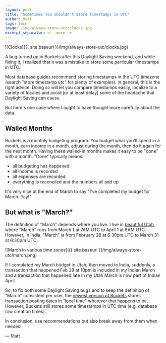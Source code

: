 ```yaml
---
layout: post
title: "Sometimes You Shouldn't Store Timestamps in UTC"
author: Matt
tags: tech
image: /img/always-store-utc/clocks.jpg
excerpt_separator: <!--more-->
---
```


![Clocks]({{ site.baseurl }}/img/always-store-utc/clocks.jpg)

A bug turned up in Buckets after this Daylight Saving weekend, and while fixing it, I realized that it was a mistake to store some particular timestamps in UTC.

<!--more-->

Most database guides recommend storing timestamps in the UTC timezone (search "store timestamp utc" for plenty of examples).  In general, this is the right advice.  Doing so will let you compare timestamps easily, localize to a variety of locales and avoid (or at least delay) some of the headache that Daylight Saving can cause.

But here's one case where I ought to have thought more carefully about the data.

## Walled Months

Buckets is a monthly budgeting program.  You budget what you'll spend in a month, earn income in a month, adjust during the month, then do it again for the next month.  Having these walled-in months makes it easy to be "done" with a month.  "Done" typically means:

- all budgeting has happened
- all income is recorded
- all expenses are recorded
- everything is reconciled and the numbers all add up

It's very nice at the end of March to say "I've completed my budget for March.  Yay!"

## But what is "March?"

The definition of "March" depends where you live.  I live in [beautiful Utah](https://duckduckgo.com/?q=pictures+of+utah&t=hf&ia=images&iax=images), where "March" runs from March 1 at 7AM UTC to April 1 at 6AM UTC.  However, in India, "March" is from February 28 at 6:30pm UTC to March 31 at 6:30pm UTC.

![March in various time zones]({{ site.baseurl }}/img/always-store-utc/march.png)

If I completed my March budget in Utah, then moved to India, suddenly, a transaction that happened Feb 28 at 10pm is included in my Indian March and a transaction that happened late in my Utah March is now part of Indian April.

So, to fix both some Daylight Saving bugs and to keep the definition of "March" consistent per user, the [newest version of Buckets](https://www.budgetwithbuckets.com/) stores transaction posting dates in "local time" wherever that happens to be.  However, Buckets still stores some timestamps in UTC time (e.g. database row creation times).

In conclusion, use recommendations but also break away from them when needed.

&mdash; Matt
